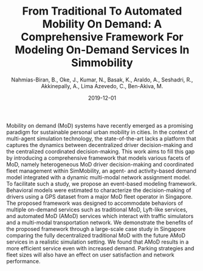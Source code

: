 ﻿---
title: "From Traditional To Automated Mobility On Demand: A Comprehensive Framework For Modeling On-Demand Services In Simmobility"
author: Nahmias-Biran, B., Oke, J., Kumar, N., Basak, K., Araldo, A., Seshadri, R., Akkinepally, A., Lima Azevedo, C., Ben-Akiva, M.
status: Published
type: journal
citation: "<em>Transportation Research Record</em>, <b>2673</b>(12)"
comments: no
doi: 10.1177/0361198119853553
date: 2019-12-01
---

Mobility on demand (MoD) systems have recently emerged as a promising paradigm for sustainable personal urban mobility in cities. In the context of multi-agent simulation technology, the state-of-the-art lacks a platform that captures the dynamics between decentralized driver decision-making and the centralized coordinated decision-making. This work aims to fill this gap by introducing a comprehensive framework that models various facets of MoD, namely heterogeneous MoD driver decision-making and coordinated fleet management within SimMobility, an agent- and activity-based demand model integrated with a dynamic multi-modal network assignment model. To facilitate such a study, we propose an event-based modeling framework. Behavioral models were estimated to characterize the decision-making of drivers using a GPS dataset from a major MoD fleet operator in Singapore. The proposed framework was designed to accommodate behaviors of multiple on-demand services such as traditional MoD, Lyft-like services, and automated MoD (AMoD) services which interact with traffic simulators and a multi-modal transportation network. We demonstrate the benefits of the proposed framework through a large-scale case study in Singapore comparing the fully decentralized traditional MoD with the future AMoD services in a realistic simulation setting. We found that AMoD results in a more efficient service even with increased demand. Parking strategies and fleet sizes will also have an effect on user satisfaction and network performance.

